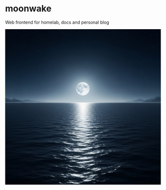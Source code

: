 # moonwake
Web frontend for homelab, docs and personal blog

![Moonwake](./imgs/moonwake.jpg "Moonwake")
